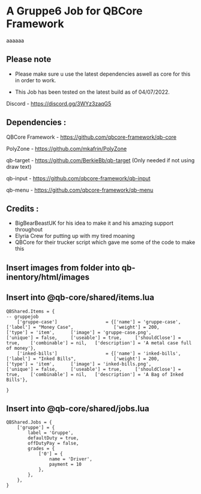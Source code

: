 # A Gruppe6 Job for QBCore Framework


aaaaaa

## Please note

- Please make sure u use the latest dependencies aswell as core for this in order to work.

- This Job has been tested on the latest build as of 04/07/2022.

Discord - https://discord.gg/3WYz3zaqG5

## Dependencies :

QBCore Framework - https://github.com/qbcore-framework/qb-core

PolyZone - https://github.com/mkafrin/PolyZone

qb-target - https://github.com/BerkieBb/qb-target (Only needed if not using draw text)

qb-input - https://github.com/qbcore-framework/qb-input

qb-menu - https://github.com/qbcore-framework/qb-menu


## Credits : 

- BigBearBeastUK for his idea to make it and his amazing support throughout
- Elyria Crew for putting up with my tired moaning
- QBCore for their trucker script which gave me some of the code to make this

## Insert images from folder into qb-inentory/html/images

## Insert into @qb-core/shared/items.lua 

```
QBShared.Items = {
-- gruppejob
	['gruppe-case'] 		     	 = {['name'] = 'gruppe-case', 		     	 	['label'] = "Money Case", 	        	['weight'] = 200, 	   	['type'] = 'item',   	['image'] = 'gruppe-case.png',       	['unique'] = false, 	['useable'] = true, 	['shouldClose'] = true,    ['combinable'] = nil,   ['description'] = 'A metal case full of money'},
	['inked-bills'] 		     	 = {['name'] = 'inked-bills', 		     	 	['label'] = "Inked Bills", 	        	['weight'] = 200, 	   	['type'] = 'item',   	['image'] = 'inked-bills.png',       	['unique'] = false, 	['useable'] = true, 	['shouldClose'] = true,    ['combinable'] = nil,   ['description'] = 'A Bag of Inked Bills'},

}

```
## Insert into @qb-core/shared/jobs.lua 
```
QBShared.Jobs = {
    ['gruppe'] = {
		label = 'Gruppe',
		defaultDuty = true,
		offDutyPay = false,
		grades = {
            ['0'] = {
                name = 'Driver',
                payment = 10
            },
        },
	},
}		
```
